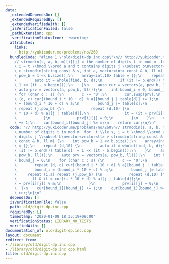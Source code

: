 ```yaml
---
data:
  _extendedDependsOn: []
  _extendedRequiredBy: []
  _extendedVerifiedWith: []
  _isVerificationFailed: false
  _pathExtension: cpp
  _verificationStatusIcon: ':warning:'
  attributes:
    links:
    - http://yukicoder.me/problems/no/260
  bundledCode: "#line 1 \"old/digit-dp.inc.cpp\"\n// http://yukicoder.me/problems/no/260\n\
    // strmodin(s, a, b, m)[i][j] = the number of digits t in mod m  for  t \\le s,\
    \ i = t \\bmod \\prod a and t contains digits j \\subset b\nvector<vector<ll>\
    \ > strmodin(string const & s, int a, vector<int> const & b, ll m) {\n    int\
    \ pow_b = 1 << b.size();\n    array<int,10> table = {};\n    repeat (d,10) {\n\
    \        auto it = whole(find, b, d);\n        if (it != b.end()) table[d] |=\
    \ 1 << (it - b.begin());\n    }\n    auto cur = vectors(a, pow_b, ll());\n   \
    \ auto prv = vectors(a, pow_b, ll());\n    int bound_i = 0, bound_j = 0;\n   \
    \ for (char c : s) {\n        c -= '0';\n        cur.swap(prv);\n        repeat\
    \ (d, c) cur[(bound_i * 10 + d) % a][bound_j | table[d]] += 1;\n        bound_i\
    \ = (bound_i * 10 + c) % a;\n        bound_j |= table[c];\n        repeat (i,a)\
    \ repeat (j,pow_b) {\n            repeat (d,10) {\n                ll & it = cur[(i\
    \ * 10 + d) % a][j | table[d]];\n                it = (it + prv[i][j]) % m;\n\
    \            }\n            prv[i][j] = 0;\n        }\n    }\n    cur[bound_i][bound_j]\
    \ += 1;\n    cur[bound_i][bound_j] %= m;\n    return cur;\n}\n"
  code: "// http://yukicoder.me/problems/no/260\n// strmodin(s, a, b, m)[i][j] = the\
    \ number of digits t in mod m  for  t \\le s, i = t \\bmod \\prod a and t contains\
    \ digits j \\subset b\nvector<vector<ll> > strmodin(string const & s, int a, vector<int>\
    \ const & b, ll m) {\n    int pow_b = 1 << b.size();\n    array<int,10> table\
    \ = {};\n    repeat (d,10) {\n        auto it = whole(find, b, d);\n        if\
    \ (it != b.end()) table[d] |= 1 << (it - b.begin());\n    }\n    auto cur = vectors(a,\
    \ pow_b, ll());\n    auto prv = vectors(a, pow_b, ll());\n    int bound_i = 0,\
    \ bound_j = 0;\n    for (char c : s) {\n        c -= '0';\n        cur.swap(prv);\n\
    \        repeat (d, c) cur[(bound_i * 10 + d) % a][bound_j | table[d]] += 1;\n\
    \        bound_i = (bound_i * 10 + c) % a;\n        bound_j |= table[c];\n   \
    \     repeat (i,a) repeat (j,pow_b) {\n            repeat (d,10) {\n         \
    \       ll & it = cur[(i * 10 + d) % a][j | table[d]];\n                it = (it\
    \ + prv[i][j]) % m;\n            }\n            prv[i][j] = 0;\n        }\n  \
    \  }\n    cur[bound_i][bound_j] += 1;\n    cur[bound_i][bound_j] %= m;\n    return\
    \ cur;\n}\n"
  dependsOn: []
  isVerificationFile: false
  path: old/digit-dp.inc.cpp
  requiredBy: []
  timestamp: '2020-01-08 18:35:19+09:00'
  verificationStatus: LIBRARY_NO_TESTS
  verifiedWith: []
documentation_of: old/digit-dp.inc.cpp
layout: document
redirect_from:
- /library/old/digit-dp.inc.cpp
- /library/old/digit-dp.inc.cpp.html
title: old/digit-dp.inc.cpp
---
```

